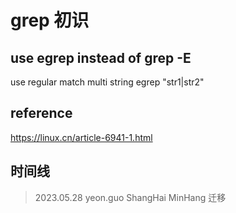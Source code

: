 # grep 初识
## use egrep instead of grep -E

use regular match multi string
egrep "str1|str2"

## reference
https://linux.cn/article-6941-1.html

## 时间线
> 2023.05.28 yeon.guo ShangHai MinHang 迁移
